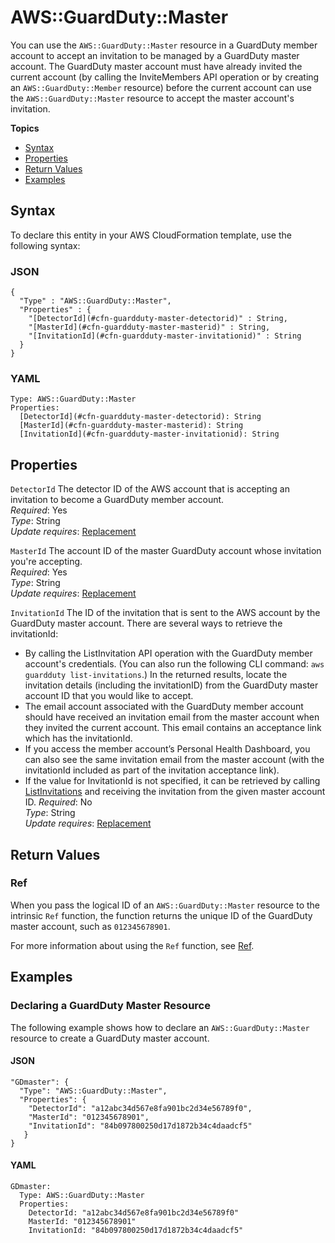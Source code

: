 # AWS::GuardDuty::Master<a name="aws-resource-guardduty-master"></a>

You can use the `AWS::GuardDuty::Master` resource in a GuardDuty member account to accept an invitation to be managed by a GuardDuty master account\. The GuardDuty master account must have already invited the current account \(by calling the InviteMembers API operation or by creating an `AWS::GuardDuty::Member` resource\) before the current account can use the `AWS::GuardDuty::Master` resource to accept the master account's invitation\.

**Topics**
+ [Syntax](#aws-resource-guardduty-master-syntax)
+ [Properties](#aws-resource-guardduty-master-properties)
+ [Return Values](#aws-resource-guardduty-master-returnvalues)
+ [Examples](#aws-resource-guardduty-master-examples)

## Syntax<a name="aws-resource-guardduty-master-syntax"></a>

To declare this entity in your AWS CloudFormation template, use the following syntax:

### JSON<a name="aws-resource-guardduty-master-syntax.json"></a>

```
{
  "Type" : "AWS::GuardDuty::Master",
  "Properties" : {
    "[DetectorId](#cfn-guardduty-master-detectorid)" : String,
    "[MasterId](#cfn-guardduty-master-masterid)" : String,
    "[InvitationId](#cfn-guardduty-master-invitationid)" : String
  }
}
```

### YAML<a name="aws-resource-guardduty-master-syntax.yaml"></a>

```
Type: AWS::GuardDuty::Master
Properties:
  [DetectorId](#cfn-guardduty-master-detectorid): String
  [MasterId](#cfn-guardduty-master-masterid): String
  [InvitationId](#cfn-guardduty-master-invitationid): String
```

## Properties<a name="aws-resource-guardduty-master-properties"></a>

`DetectorId`  <a name="cfn-guardduty-master-detectorid"></a>
The detector ID of the AWS account that is accepting an invitation to become a GuardDuty member account\.  
 *Required*: Yes  
 *Type*: String  
 *Update requires*: [Replacement](using-cfn-updating-stacks-update-behaviors.md#update-replacement) 

`MasterId`  <a name="cfn-guardduty-master-masterid"></a>
The account ID of the master GuardDuty account whose invitation you're accepting\.  
 *Required*: Yes  
 *Type*: String  
 *Update requires*: [Replacement](using-cfn-updating-stacks-update-behaviors.md#update-replacement) 

`InvitationId`  <a name="cfn-guardduty-master-invitationid"></a>
The ID of the invitation that is sent to the AWS account by the GuardDuty master account\. There are several ways to retrieve the invitationId:  
+ By calling the ListInvitation API operation with the GuardDuty member account's credentials\. \(You can also run the following CLI command: `aws guardduty list-invitations`\.\) In the returned results, locate the invitation details \(including the invitationID\) from the GuardDuty master account ID that you would like to accept\.
+ The email account associated with the GuardDuty member account should have received an invitation email from the master account when they invited the current account\. This email contains an acceptance link which has the invitationId\.
+ If you access the member account’s Personal Health Dashboard, you can also see the same invitation email from the master account \(with the invitationId included as part of the invitation acceptance link\)\.
+ If the value for InvitationId is not specified, it can be retrieved by calling [ListInvitations](https://docs.aws.amazon.com/guardduty/latest/ug/list-invitations.html) and receiving the invitation from the given master account ID\.
 *Required*: No  
 *Type*: String  
 *Update requires*: [Replacement](using-cfn-updating-stacks-update-behaviors.md#update-replacement) 

## Return Values<a name="aws-resource-guardduty-master-returnvalues"></a>

### Ref<a name="aws-resource-guardduty-master-ref"></a>

When you pass the logical ID of an `AWS::GuardDuty::Master` resource to the intrinsic `Ref` function, the function returns the unique ID of the GuardDuty master account, such as `012345678901`\. 

For more information about using the `Ref` function, see [Ref](intrinsic-function-reference-ref.md)\. 

## Examples<a name="aws-resource-guardduty-master-examples"></a>

### Declaring a GuardDuty Master Resource<a name="aws-resource-guardduty-master-example1"></a>

The following example shows how to declare an `AWS::GuardDuty::Master` resource to create a GuardDuty master account\.

#### JSON<a name="aws-resource-guardduty-master-example1.json"></a>

```
"GDmaster": {
  "Type": "AWS::GuardDuty::Master",
  "Properties": {
    "DetectorId": "a12abc34d567e8fa901bc2d34e56789f0",
    "MasterId": "012345678901",
    "InvitationId": "84b097800250d17d1872b34c4daadcf5"
   }
}
```

#### YAML<a name="aws-resource-guardduty-master-example1.yaml"></a>

```
GDmaster:
  Type: AWS::GuardDuty::Master
  Properties:
    DetectorId: "a12abc34d567e8fa901bc2d34e56789f0"
    MasterId: "012345678901"
    InvitationId: "84b097800250d17d1872b34c4daadcf5"
```